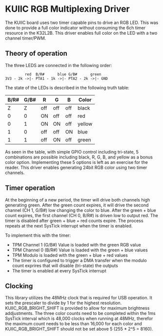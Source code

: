 # KUIIC RGB Multiplexing Driver

The KUIIC board uses two timer capable pins to drive an RGB LED.  This was done to provide a full color indicator without consuming the 6ch timer resource in the K32L2B.  This driver enables full color on the LED with a two channel timer/PWM.

## Theory of operation

The three LEDS are connected in the following order:

```
         red  B/R#      blue G/B#      green 
3V3 - 2k ->|- PTA1 - 1k ->|- PTA2 - 2k ->|- GND
```

The state of the LEDs is described in the following truth table:

 B/R#  | G/B#  |  R  |  G  |  B  | Color
-------|-------|-----|-----|-----|-------
   Z   |   Z   | off | off | off | black
   0   |   0   | ON  | off | off | red
   0   |   1   | ON  | ON  | off | yellow
   1   |   0   | off | off | ON  | blue
   1   |   1   | off | ON  | off | green

As seen in the table, with simple GPIO control including tri-state, 5 combinations are possible including black, R, G, B, and yellow as a bonus color option.  Implementing these 5 options is left as an exercise for the reader.  This driver enables generating 24bit RGB color using two timer channels.

## Timer operation

At the beginning of a new period, the timer will drive both channels high generating green.  After the green count expires, it will drive the second channel (CH 1, G/B#) low changing the color to blue.  After the green + blue count expires, the first channel (CH 0, B/R#) is driven low to output red.  The timer is disabled after green + blue + red counts expire.  The process repeats at the next SysTick interrupt when the timer is enabled.

To implement this with the timer:
 * TPM Channel 1 (G/B#) Value is loaded with the green RGB value
 * TPM Channel 0 (B/R#) Value is loaded with the green + blue values
 * TPM Modulo is loaded with the green + blue + red values
 * The timer is configured to trigger a DMA transfer when the modulo count exprires that will disable (tri-state) the outputs
 * The timer is enabled at every SysTick interrupt

## Clocking

This library utilizes the 48MHz clock that is required for USB operation.  It sets the prescaler to divide by 1 for the highest resolution.  KUIIC_RGB_BRIGHT_SHIFT is provided to allow for maximum brightness addjustments.  The three color counts need to be completed within the 1ms SysTick interval which is 48,000 clocks when running at 48MHz, therefor the maximum count needs to be less than 16,000 for each color and KUIIC_RGB_BRIGHT_SHIFT should not be set above 5 (255 * 2^5 = 8160).


